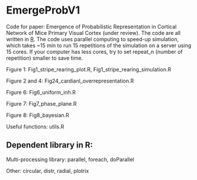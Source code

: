 # EmergeProbV1
Code for paper: Emergence of Probabilistic Representation in Cortical Network of Mice Primary Visual Cortex (under review). The code are all written in [R](https://www.r-project.org/). The code uses parallel computing to speed-up simulation, which takes ~15 min to run 15 repetitions of the simulation on a server using 15 cores. If your computer has less cores, try to set repeat_n (number of repetition) smaller to save time. 

Figure 1: Fig1_stripe_rearing_plot.R, Fig1_stripe_rearing_simulation.R

Figure 2 and 4: Fig24_cardianl_overrepresentation.R

Figure 6: Fig6_uniform_inh.R

Figure 7: Fig7_phase_plane.R

Figure 8: Fig8_bayesian.R

Useful functions: utils.R

## Dependent library in R:
Multi-processing library: parallel, foreach, doParallel

Other: circular, distr, radial, plotrix
